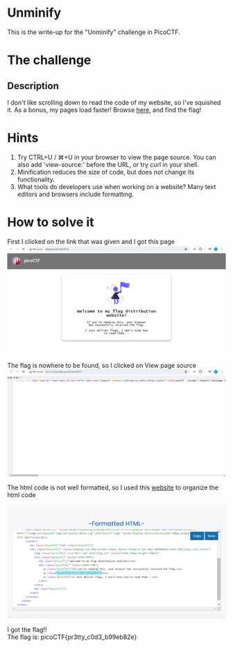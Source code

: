 # Unminify
This is the write-up for the "Unminify" challenge in PicoCTF.

# The challenge

## Description
I don't like scrolling down to read the code of my website, so I've squished it. As a bonus, my pages load faster!
Browse [here](http://titan.picoctf.net:50015/), and find the flag!

# Hints
1. Try CTRL+U / ⌘+U in your browser to view the page source. You can also add 'view-source:' before the URL, or try curl <URL> in your shell.
2. Minification reduces the size of code, but does not change its functionality.
3. What tools do developers use when working on a website? Many text editors and browsers include formatting.

# How to solve it

First I clicked on the link that was given and I got this page
![](images/website.png)

The flag is nowhere to be found, so I clicked on View page source 
![](images/pageSource.png)

The html code is not well formatted, so I used this [website](https://www.freeformatter.com/) to organize the html code

![](images/flag.png)

I got the flag!! <br>
The flag is: picoCTF{pr3tty_c0d3_b99eb82e}


